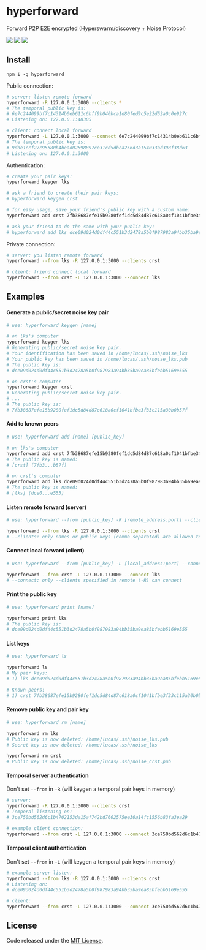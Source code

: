 # hyperforward

Forward P2P E2E encrypted (Hyperswarm/discovery + Noise Protocol)

![](https://img.shields.io/npm/v/hyperforward.svg) ![](https://img.shields.io/npm/dt/hyperforward.svg) ![](https://img.shields.io/github/license/LuKks/hyperforward.svg)

## Install
```
npm i -g hyperforward
```

Public connection:
```bash
# server: listen remote forward
hyperforward -R 127.0.0.1:3000 --clients *
# The temporal public key is:
# 6e7c244099bf7c14314b0eb611c6bff9b040bca1d80fed9c5e22d52a0c0e927c
# Listening on: 127.0.0.1:48305

# client: connect local forward
hyperforward -L 127.0.0.1:3000 --connect 6e7c244099bf7c14314b0eb611c6bff9b040bca1d80fed9c5e22d52a0c0e927c
# The temporal public key is:
# 9dde1ccf27c95680b4bead02598897ce31cd5dbca256d3a154033ad398f38d63
# Listening on: 127.0.0.1:3000
```

Authentication:
```bash
# create your pair keys:
hyperforward keygen lks

# ask a friend to create their pair keys:
# hyperforward keygen crst

# for easy usage, save your friend's public key with a custom name:
hyperforward add crst 7fb38687efe15b9280fef1dc5d84d87c618a0cf1041bfbe3f33c115a30b0b57f

# ask your friend to do the same with your public key:
# hyperforward add lks dce09d024d0df44c551b3d2478a5b0f987983a94bb35ba9ea85bfebb5169e555
```

Private connection:
```bash
# server: you listen remote forward
hyperforward --from lks -R 127.0.0.1:3000 --clients crst

# client: friend connect local forward
hyperforward --from crst -L 127.0.0.1:3000 --connect lks
```

## Examples
#### Generate a public/secret noise key pair
```bash
# use: hyperforward keygen [name]

# on lks's computer
hyperforward keygen lks
# Generating public/secret noise key pair.
# Your identification has been saved in /home/lucas/.ssh/noise_lks
# Your public key has been saved in /home/lucas/.ssh/noise_lks.pub
# The public key is:
# dce09d024d0df44c551b3d2478a5b0f987983a94bb35ba9ea85bfebb5169e555

# on crst's computer
hyperforward keygen crst
# Generating public/secret noise key pair.
# ...
# The public key is:
# 7fb38687efe15b9280fef1dc5d84d87c618a0cf1041bfbe3f33c115a30b0b57f
```

#### Add to known peers
```bash
# use: hyperforward add [name] [public_key]

# on lks's computer
hyperforward add crst 7fb38687efe15b9280fef1dc5d84d87c618a0cf1041bfbe3f33c115a30b0b57f
# The public key is named:
# [crst] (7fb3...b57f)

# on crst's computer
hyperforward add lks dce09d024d0df44c551b3d2478a5b0f987983a94bb35ba9ea85bfebb5169e555
# The public key is named:
# [lks] (dce0...e555)
```

#### Listen remote forward (server)
```bash
# use: hyperforward --from [public_key] -R [remote_address:port] --clients [asterisk or list of names or public keys]

hyperforward --from lks -R 127.0.0.1:3000 --clients crst
# --clients: only names or public keys (comma separated) are allowed to connect
```

#### Connect local forward (client)
```bash
# use: hyperforward --from [public_key] -L [local_address:port] --connect [public_key]

hyperforward --from crst -L 127.0.0.1:3000 --connect lks
# --connect: only --clients specified in remote (-R) can connect
```

#### Print the public key
```bash
# use: hyperforward print [name]

hyperforward print lks
# The public key is:
# dce09d024d0df44c551b3d2478a5b0f987983a94bb35ba9ea85bfebb5169e555
```

#### List keys
```bash
# use: hyperforward ls

hyperforward ls
# My pair keys:
# 1) lks dce09d024d0df44c551b3d2478a5b0f987983a94bb35ba9ea85bfebb5169e555

# Known peers:
# 1) crst 7fb38687efe15b9280fef1dc5d84d87c618a0cf1041bfbe3f33c115a30b0b57f
```

#### Remove public key and pair key
```bash
# use: hyperforward rm [name]

hyperforward rm lks
# Public key is now deleted: /home/lucas/.ssh/noise_lks.pub
# Secret key is now deleted: /home/lucas/.ssh/noise_lks

hyperforward rm crst
# Public key is now deleted: /home/lucas/.ssh/noise_crst.pub
```

#### Temporal server authentication
Don't set `--from` in `-R` (will keygen a temporal pair keys in memory)
```bash
# server:
hyperforward -R 127.0.0.1:3000 --clients crst
# Temporal listening on:
# 3ce750bd562d6c1b4702153da15af742bd7602575ee30a14fc1556b83fa3ea29

# example client connection:
hyperforward --from crst -L 127.0.0.1:3000 --connect 3ce750bd562d6c1b4702153da15af742bd7602575ee30a14fc1556b83fa3ea29
```

#### Temporal client authentication
Don't set `--from` in `-L` (will keygen a temporal pair keys in memory)
```bash
# example server listen:
hyperforward --from lks -R 127.0.0.1:3000 --clients crst
# Listening on:
# dce09d024d0df44c551b3d2478a5b0f987983a94bb35ba9ea85bfebb5169e555

# client:
hyperforward --from crst -L 127.0.0.1:3000 --connect 3ce750bd562d6c1b4702153da15af742bd7602575ee30a14fc1556b83fa3ea29
```

## License
Code released under the [MIT License](https://github.com/LuKks/hyperforward/blob/master/LICENSE).
